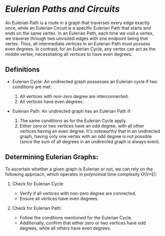 # ***Eulerian Paths and Circuits***

An Eulerian Path is a route in a graph that traverses every edge exactly once, while an Eulerian Circuit is a specific Eulerian Path that starts and ends on the same vertex.
In an Eulerian Path, each time we visit a vertex, we traverse through two unvisited edges with one endpoint being that vertex. Thus, all intermediate vertices in an Eulerian Path must possess even degrees. In contrast, for an Eulerian Cycle, any vertex can act as the middle vertex, necessitating all vertices to have even degrees.

## Definitions

 - Eulerian Cycle: An undirected graph possesses an Eulerian cycle if two conditions are met:
   1. All vertices with non-zero degree are interconnected.
   2. All vertices have even degrees.
 
    
 - Eulerian Path: An undirected graph has an Eulerian Path if:
    1. The same conditions as for the Eulerian Cycle apply.
    2. Either zero or two vertices have an odd degree, with all other vertices having an even degree. It's noteworthy that in an undirected graph, having only one vertex with an odd degree is not possible (since the sum of all degrees in an undirected graph is always even).

## Determining Eulerian Graphs:

To ascertain whether a given graph is Eulerian or not, we can rely on the following approach, which operates in polynomial time complexity O(V+E):

1. Check for Eulerian Cycle:
   - Verify if all vertices with non-zero degree are connected.
   - Ensure all vertices have even degrees.

2. Check for Eulerian Path:
   - Follow the conditions mentioned for the Eulerian Cycle.
   - Additionally, confirm that either zero or two vertices have odd degrees, while all others have even degrees.